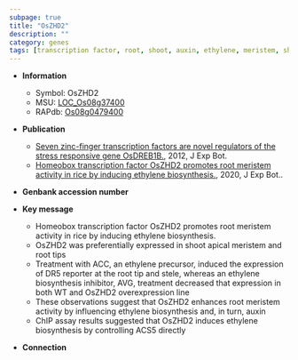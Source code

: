 ```yaml
---
subpage: true
title: "OsZHD2"
description: ""
category: genes
tags: [transcription factor, root, shoot, auxin, ethylene, meristem, shoot apical meristem, root meristem]
---
```


* **Information**  
    + Symbol: OsZHD2  
    + MSU: [LOC_Os08g37400](http://rice.plantbiology.msu.edu/cgi-bin/ORF_infopage.cgi?orf=LOC_Os08g37400)  
    + RAPdb: [Os08g0479400](http://rapdb.dna.affrc.go.jp/viewer/gbrowse_details/irgsp1?name=Os08g0479400)  

* **Publication**  
    + [Seven zinc-finger transcription factors are novel regulators of the stress responsive gene OsDREB1B.](http://www.ncbi.nlm.nih.gov/pubmed?term=Seven+zinc-finger+transcription+factors+are+novel+regulators+of+the+stress+responsive+gene+OsDREB1B.%5BTitle%5D), 2012, J Exp Bot.
    + [Homeobox transcription factor OsZHD2 promotes root meristem activity in rice by inducing ethylene biosynthesis.](http://www.ncbi.nlm.nih.gov/pubmed?term=Homeobox+transcription+factor+OsZHD2+promotes+root+meristem+activity+in+rice+by+inducing+ethylene+biosynthesis.%5BTitle%5D), 2020, J Exp Bot..

* **Genbank accession number**  

* **Key message**  
    + Homeobox transcription factor OsZHD2 promotes root meristem activity in rice by inducing ethylene biosynthesis.
    + OsZHD2 was preferentially expressed in shoot apical meristem and root tips
    + Treatment with ACC, an ethylene precursor, induced the expression of DR5 reporter at the root tip and stele, whereas an ethylene biosynthesis inhibitor, AVG, treatment decreased that expression in both WT and OsZHD2 overexpression line
    + These observations suggest that OsZHD2 enhances root meristem activity by influencing ethylene biosynthesis and, in turn, auxin
    + ChIP assay results suggested that OsZHD2 induces ethylene biosynthesis by controlling ACS5 directly

* **Connection**  



